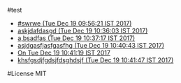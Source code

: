 #test
 - [#swrwe (Tue Dec 19 09:56:21 IST 2017)](files/MTUxMzY1NzU4MTE1MTQ2ODA5OSNzd3J3ZTIzNDc5.md)
 - [askjdafdasgd (Tue Dec 19 10:36:03 IST 2017)](files/MTUxMzY1OTk2MzkwMTI5ODQ3NWFza2pkYWZkYXNnZDIyNzgw.md)
 - [a,bsadfas (Tue Dec 19 10:37:17 IST 2017)](files/MTUxMzY2MDAzNzA3Njk2MTcwNGEsYnNhZGZhczczODk=.md)
 - [asjdgasfjasfgasfhg (Tue Dec 19 10:40:43 IST 2017)](files/MTUxMzY2MDI0MzI1MDI4NTk0NWFzamRnYXNmamFzZmdhc2ZoZzc4.md)
 - [On Tue Dec 19 10:41:19 IST 2017](files/MTUxMzY2MDI3OTA4MDM4NTE1NE9uMzAzMzI=.md)
 - [khsfgsdjfgdsjfdsghdsjf (Tue Dec 19 10:41:47 IST 2017)](files/MTUxMzY2MDMwNzQ0MjcyMzQ3OGtoc2Znc2RqZmdkc2pmZHNnaGRzamYyNDg2.md)

#License
MIT
